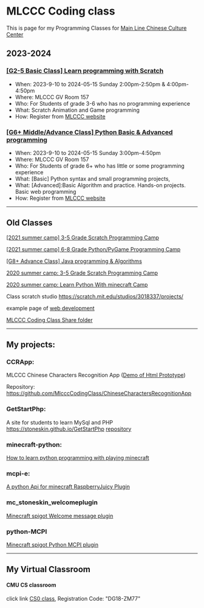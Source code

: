 # MLCCC Coding class
 
This is page for my Programming Classes for <a target="_blank" href="http://mlccc.org">Main Line Chinese Culture Center</a>


## 2023-2024

### [[G2-5 Basic Class] Learn programming with Scratch](Scratch/index.md)

- When: 2023-9-10 to 2024-05-15 Sunday 2:00pm-2:50pm & 4:00pm-4:50pm
- Where: MLCCC GV Room 157
- Who: For Students of grade 3-6 who has no programming experience
- What: Scratch Animation and Game programming
- How: Register from [MLCCC website](http://www.mlccc.org/)

### [[G6+ Middle/Advance Class] Python Basic & Advanced programming](./python/index.md)

- When: 2023-9-10 to 2024-05-15 Sunday 3:00pm-4:50pm
- Where: MLCCC GV Room 157
- Who: For Students of grade 6+ who has little or some programming experience
- What: [Basic] Python syntax and small programming projects,  
- What: [Advanced]:Basic Algorithm and practice. Hands-on projects. Basic web programming
- How: Register from [MLCCC website](http://www.mlccc.org/)

<hr>

## Old Classes



 [[2021 summer camp] 3-5 Grade Scratch Programming Camp](./SummerCamp_Scratch/index.md)
<!--
- When: 2021-6-25 to 2021-08-20 Friday 1:00PM-2:00PM
- Where: Zoom Meeting
-->

[[2021 summer camp] 6-8 Grade Python/PyGame Programming Camp](./SummerCamp_Python_PyGame/index.md)

<!--
- When: 2021-6-25 to 2021-08-20 Friday 10:00AM-11:00AM
- Where: Zoom Meeting
-->

<!--
## MLCCC 2020 online Summer Camp Coding Classes

#### <a href="http://www.mlccc.org/MlcccV2/Forms/V2/Programs/Camp/SummerCamp.aspx"  target="_blank"> summer camp info link </a>

#### <a href="https://docs.google.com/document/d/1mQp7h046v4X_VSOHjRN2MO03S4MtN8X5Zs1uUbwksuU/edit?usp=sharing"  target="_blank"> class infomation</a>

-->


[[G8+ Advance Class] Java programming & Algorithms](./Java/index.md)

<!-- - When: 2020-9-13 to 2021-05-21 Sunday 4:00pm-4:50pm
- Where: Zoom meeting
- Who: For Students of grade 8+ who has basic programming experience, and has strong interesting on computer programming.
- What: Java Programming foundation, Data Structure and algorithms
- How: Register from [MLCCC website](http://www.mlccc.org/) -->

[2020 summer camp: 3-5 Grade Scratch Programming Camp](./SummerCamp_Scratch/index.md)

[2020 summer camp: Learn Python With minecraft Camp](./SummerCamp_Python_Minecraft/index.md)

Class scratch studio <a target="_blank"
                href="https://scratch.mit.edu/studios/3018337/projects/">https://scratch.mit.edu/studios/3018337/projects/</a>

example page of <a target="_blank" href="./samples/index.html">web development</a>

<a target="_blank" href="https://1drv.ms/u/s!Avm-0LBz8-Jhg4M4HD4vOYb3PJFYUA?e=2ZGBLU">MLCCC Coding Class Share folder</a>

------

## My projects:

### CCRApp:

MLCCC Chinese Characters Recognition App ([Demo of Html Prototype](https://stoneskin.github.io/Demo/CCRApp/login.html))

Repository:  <https://github.com/MlcccCodingClass/ChineseCharactersRecognitionApp>
### GetStartPhp:

A site for students to learn MySql and PHP <a href="https://stoneskin.github.io/GetStartPhp/" target="_blank">https://stoneskin.github.io/GetStartPhp</a>  [repository](https://github.com/stoneskin/GetStartPhp)



### minecraft-python:

<a href="https://stoneskin.github.io/python-minecraft"  target="_blank"> How to learn python programming with playing minecraft</a>

### mcpi-e:
<a href="https://stoneskin.github.io/mcpi-e/"  target="_blank">A python Api for minecraft RaspberryJuicy Plugin</a>

### mc_stoneskin_welcomeplugin
<a href="https://stoneskin.github.io/mc_stoneskin_welcomeplugin/"  target="_blank">Minecraft spigot Welcome message plugin </a>

### python-MCPI
<a href="https://github.com/stoneskin/minecraft_python_mcpi_plugin/" target="_blank">Minecraft spigot Python MCPI  plugin </a>

------

## My Virtual Classroom

#### CMU CS classroom
<p> click link <a target="_blank" href="https://academy.cs.cmu.edu/splash">CS0 class</a>, Registration Code:
        "DG18-ZM77" </p>
